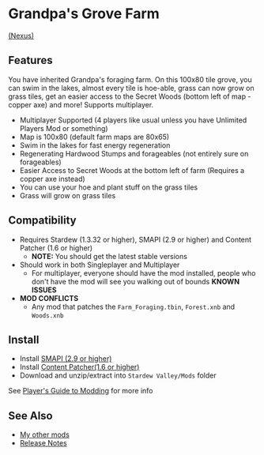 # Grandpa's Grove Farm
[(Nexus)](https://www.nexusmods.com/stardewvalley/mods/2937)

## Features
You have inherited Grandpa's foraging farm. On this 100x80 tile grove, you can swim in the lakes, almost every tile is hoe-able, grass can now grow on grass tiles, 
get an easier access to the Secret Woods (bottom left of map - copper axe) and more! Supports multiplayer.

- Multiplayer Supported (4 players like usual unless you have Unlimited Players Mod or something)
- Map is 100x80 (default farm maps are 80x65)
- Swim in the lakes for fast energy regeneration
- Regenerating Hardwood Stumps and forageables (not entirely sure on forageables)
- Easier Access to Secret Woods at the bottom left of farm (Requires a copper axe instead)
- You can use your hoe and plant stuff on the grass tiles
- Grass will grow on grass tiles

## Compatibility
- Requires Stardew (1.3.32 or higher), SMAPI (2.9 or higher) and Content Patcher (1.6 or higher)
  - **NOTE:** You should get the latest stable versions
- Should work in both Singleplayer and Multiplayer
  - For multiplayer, everyone should have the mod installed, people who don't have the mod will see you walking out of bounds
**KNOWN ISSUES**
- **MOD CONFLICTS**
    - Any mod that patches the ```Farm_Foraging.tbin```, ```Forest.xnb``` and ```Woods.xnb```
## Install
- Install [SMAPI (2.9 or higher)](https://www.nexusmods.com/stardewvalley/mods/2400)
- Install [Content Patcher(1.6 or higher)](https://www.nexusmods.com/stardewvalley/mods/1915)
- Download and unzip/extract into ```Stardew Valley/Mods``` folder

See [Player's Guide to Modding](https://stardewvalleywiki.com/Modding:Player_Guide/Getting_Started) for more info

## See Also
- [My other mods](https://www.nexusmods.com/users/55529772?tab=user+files)
- [Release Notes](changelog.md)